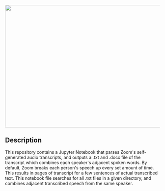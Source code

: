 <img src="https://images.unsplash.com/photo-1481627834876-b7833e8f5570?ixid=MnwxMjA3fDB8MHxwaG90by1wYWdlfHx8fGVufDB8fHx8&ixlib=rb-1.2.1&auto=format&fit=crop&w=841&q=80" width="800" height="400">

## Description
This repository contains a Jupyter Notebook that parses Zoom's self-generated audio transcripts, and outputs a .txt and .docx file of the transcript which combines each speaker's adjacent spoken words. By default, Zoom breaks each person's speech up every set amount of time. This results in pages of transcript for a few sentences of actual transcribed text. This notebook file searches for all .txt files in a given directory, and combines adjacent transcribed speech from the same speaker. 

